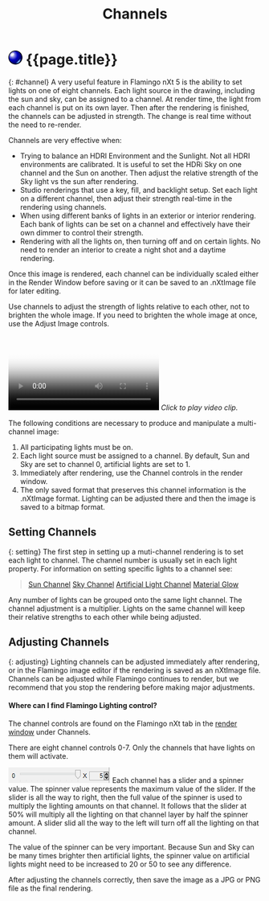 ﻿---
title: Channels
---

# ![images/render.svg](images/render.svg) {{page.title}}
{: #channel}
A very useful feature in Flamingo nXt 5 is the ability to set lights on one of eight channels. Each light source in the drawing, including the sun and sky, can be assigned to a channel. At render time, the light from each channel is put on its own layer.  Then after the rendering is finished, the channels can be adjusted in strength.  The change is real time without the need to re-render.  

Channels are very effective when:

* Trying to balance an HDRI Environment and the Sunlight.  Not all HDRI environments are calibrated.  It is useful to set the HDRi Sky on one channel and the Sun on another.  Then adjust the relative strength of the Sky light vs the sun after rendering.
* Studio renderings that use a key, fill, and backlight setup. Set each light on a different channel, then adjust their strength real-time in the rendering using channels.
* When using different banks of lights in an exterior or interior rendering.  Each bank of lights can be set on a channel and effectively have their own dimmer to control their strength.
* Rendering with all the lights on, then turning off and on certain lights. No need to render an interior to create a night shot and a daytime rendering.

Once this image is rendered, each channel can be individually scaled either in the Render Window before saving or it can be saved to an .nXtImage file for later editing.

Use channels to adjust the strength of lights relative to each other, not to brighten the whole image.  If you need to brighten the whole image at once, use the Adjust Image controls.

<video id="channelsvideo" src="images/flamingo-lights-onoff.mp4" poster="images/flamingo-lights-onoff.jpg" controls preload></video>
*Click to play video clip.*

The following conditions are necessary to produce and manipulate a multi-channel image:

 1. All participating lights must be on.
 2. Each light source must be assigned to a channel. By default, Sun and Sky are set to channel 0, artificial lights are set to 1.
 3. Immediately after rendering, use the Channel controls in the render window.
 3. The only saved format that preserves this channel information is the .nXtImage format. Lighting can be adjusted there and then the image is saved to a bitmap format.

## Setting Channels
{: setting}
The first step in setting up a muti-channel rendering is to set each light to channel. The channel number is usually set in each light property.  For information on setting specific lights to a channel see:

>[Sun Channel](sun-and-sky-tabs.html#sun-channel)
>[Sky Channel](sun-and-sky-tabs.html#sky-channel)
>[Artificial Light Channel](lights-tab.html#channel)
>[Material Glow](documentproperties-flamingo.html#channel)

Any number of lights can be grouped onto the same light channel.  The channel adjustment is a multiplier. Lights on the same channel will keep their relative strengths to each other while being adjusted.

## Adjusting Channels
{: adjusting}
Lighting channels can be adjusted immediately after rendering, or in the Flamingo image editor if the rendering is saved as an nXtImage file.  Channels can be adjusted while Flamingo continues to render, but we recommend that you stop the rendering before making major adjustments.

#### Where can I find Flamingo Lighting control?
The channel controls are found on the Flamingo nXt tab in the [render window](render-window.html) under Channels.

There are eight channel controls 0-7. Only the channels that have lights on them will activate.

![images/channel-slider.png](images/channel-slider.png)
Each channel has a slider and a spinner value.  The spinner value represents the maximum value of the slider. If the slider is all the way to right, then the full value of the spinner is used to multiply the lighting amounts on that channel.  It follows that the slider at 50% will multiply all the lighting on that channel layer by half the spinner amount.  A slider slid all the way to the left will turn off all the lighting on that channel.

The value of the spinner can be very important.  Because Sun and Sky can be many times brighter then artificial lights, the spinner value on artificial lights  might need to be increased to 20 or 50 to see any difference.

After adjusting the channels correctly, then save the image as a JPG or PNG file as the final rendering.
